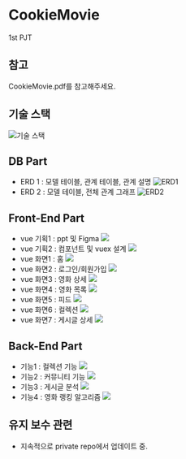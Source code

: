 # CookieMovie

1st PJT

## 참고

CookieMovie.pdf를 참고해주세요.

## 기술 스택

![기술 스택](./forREADME/%EA%B8%B0%EC%88%A0%20%EC%8A%A4%ED%83%9D.png)

## DB Part

- ERD 1 : 모델 테이블, 관계 테이블, 관계 설명
  ![ERD1](./forREADME/ERD1.png)
- ERD 2 : 모델 테이블, 전체 관계 그래프
  ![ERD2](./forREADME/ERD2.png)

## Front-End Part

- vue 기획1 : ppt 및 Figma
  ![](./forREADME/vue1.png)
- vue 기획2 : 컴포넌트 및 vuex 설계
  ![](./forREADME/vue2.png)
- vue 화면1 : 홈
  ![](./forREADME/vue3.png)
- vue 화면2 : 로그인/회원가입
  ![](./forREADME/vue4.png)
- vue 화면3 : 영화 상세
  ![](./forREADME/vue5.png)
- vue 화면4 : 영화 목록
  ![](./forREADME/vue6.png)
- vue 화면5 : 피드
  ![](./forREADME/vue7.png)
- vue 화면6 : 컬렉션
  ![](./forREADME/vue8.png)
- vue 화면7 : 게시글 상세
  ![](./forREADME/vue9.png)

## Back-End Part

- 기능1 : 컬렉션 기능
  ![](./forREADME/django1.png)
- 기능2 : 커뮤니티 기능
  ![](./forREADME/django2.png)
- 기능3 : 게시글 분석
  ![](./forREADME/django3.png)
- 기능4 : 영화 랭킹 알고리즘
  ![](./forREADME/django4.png)

## 유지 보수 관련

- 지속적으로 private repo에서 업데이트 중.
